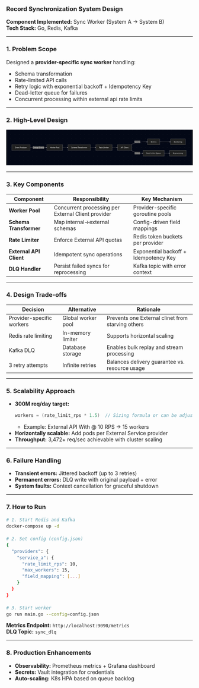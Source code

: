 ### Record Synchronization System Design  
**Component Implemented:** Sync Worker (System A → System B)  
**Tech Stack:** Go, Redis, Kafka  

---

### 1. Problem Scope  
Designed a **provider-specific sync worker** handling:  
- Schema transformation  
- Rate-limited API calls  
- Retry logic with exponential backoff  + Idempotency Key
- Dead-letter queue for failures  
- Concurrent processing within external api rate limits  

---

### 2. High-Level Design  
![alt text](image.png)

---

### 3. Key Components  

| **Component**         | **Responsibility**                                  | **Key Mechanism**                     |
|-----------------------|----------------------------------------------------|---------------------------------------|
| **Worker Pool**       | Concurrent processing per External Client provider             | Provider-specific goroutine pools     |
| **Schema Transformer**| Map internal→external schemas                      | Config-driven field mappings          |
| **Rate Limiter**      | Enforce External API quotas                             | Redis token buckets per provider      |
| **External API Client**    | Idempotent sync operations                         | Exponential backoff + Idempotency Key|
| **DLQ Handler**       | Persist failed syncs for reprocessing              | Kafka topic with error context        |

---

### 4. Design Trade-offs  

| **Decision**               | **Alternative**       | **Rationale**                                     |
|----------------------------|-----------------------|---------------------------------------------------|
| Provider-specific workers  | Global worker pool    | Prevents one External clinet from starving others             |
| Redis rate limiting        | In-memory limiter     | Supports horizontal scaling                       |
| Kafka DLQ                  | Database storage      | Enables bulk replay and stream processing         |
| 3 retry attempts           | Infinite retries      | Balances delivery guarantee vs. resource usage    |

---

### 5. Scalability Approach  
- **300M req/day target:**  
  ```go
  workers = (rate_limit_rps * 1.5)  // Sizing formula or can be adjusted based on API Limiatations
  ```
  - Example: External API With @ 10 RPS → 15 workers  
- **Horizontally scalable:** Add pods per External Service provider  
- **Throughput:** 3,472+ req/sec achievable with cluster scaling  

---

### 6. Failure Handling  
- **Transient errors:** Jittered backoff (up to 3 retries)  
- **Permanent errors:** DLQ write with original payload + error  
- **System faults:** Context cancellation for graceful shutdown  

---

### 7. How to Run  
```bash
# 1. Start Redis and Kafka
docker-compose up -d

# 2. Set config (config.json)
{
  "providers": {
    "service_a": {
      "rate_limit_rps": 10,
      "max_workers": 15,
      "field_mapping": [...]
    }
  }
}

# 3. Start worker
go run main.go --config=config.json
```

**Metrics Endpoint:** `http://localhost:9090/metrics`  
**DLQ Topic:** `sync_dlq`  

---

### 8. Production Enhancements  
- **Observability:** Prometheus metrics + Grafana dashboard  
- **Secrets:** Vault integration for credentials  
- **Auto-scaling:** K8s HPA based on queue backlog  